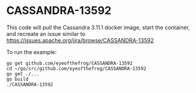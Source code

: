 # CASSANDRA-13592

This code will pull the Cassandra 3.11.1 docker image, start the container, and recreate an issue similar to https://issues.apache.org/jira/browse/CASSANDRA-13592

To run the example:
```
go get github.com/eyeofthefrog/CASSANDRA-13592
cd ~/go/src/github.com/eyeofthefrog/CASSANDRA-13592
go get ./...
go build
./CASSANDRA-13592
```